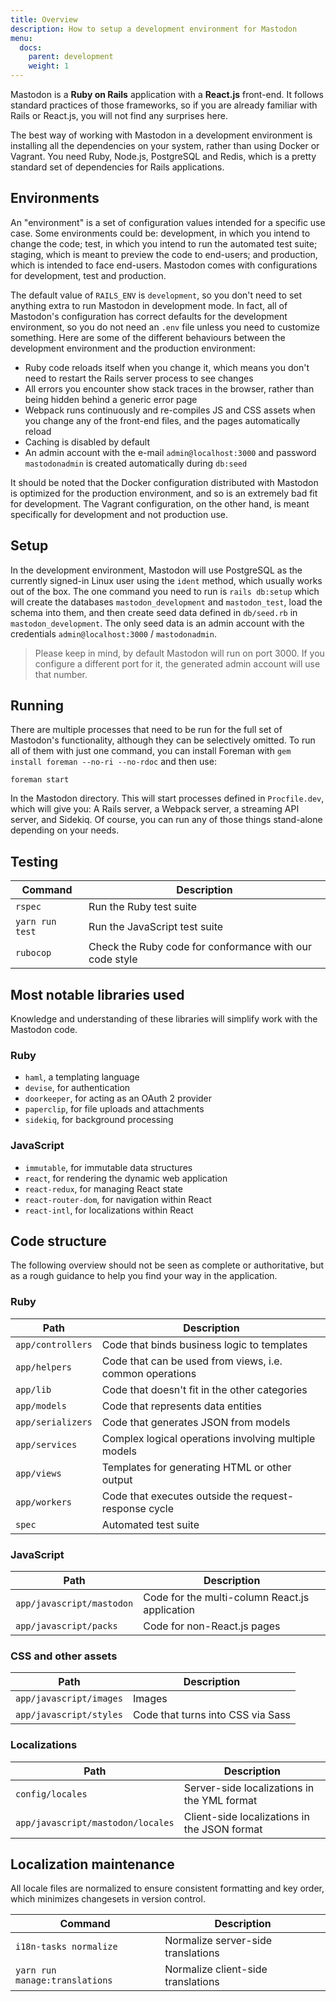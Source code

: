 ```yaml
---
title: Overview
description: How to setup a development environment for Mastodon
menu:
  docs:
    parent: development
    weight: 1
---
```


Mastodon is a **Ruby on Rails** application with a **React.js** front-end. It follows standard practices of those frameworks, so if you are already familiar with Rails or React.js, you will not find any surprises here.

The best way of working with Mastodon in a development environment is installing all the dependencies on your system, rather than using Docker or Vagrant. You need Ruby, Node.js, PostgreSQL and Redis, which is a pretty standard set of dependencies for Rails applications.

## Environments

An "environment" is a set of configuration values intended for a specific use case. Some environments could be: development, in which you intend to change the code; test, in which you intend to run the automated test suite; staging, which is meant to preview the code to end-users; and production, which is intended to face end-users. Mastodon comes with configurations for development, test and production.

The default value of `RAILS_ENV` is `development`, so you don't need to set anything extra to run Mastodon in development mode. In fact, all of Mastodon's configuration has correct defaults for the development environment, so you do not need an `.env` file unless you need to customize something. Here are some of the different behaviours between the development environment and the production environment:

- Ruby code reloads itself when you change it, which means you don't need to restart the Rails server process to see changes
- All errors you encounter show stack traces in the browser, rather than being hidden behind a generic error page
- Webpack runs continuously and re-compiles JS and CSS assets when you change any of the front-end files, and the pages automatically reload
- Caching is disabled by default
- An admin account with the e-mail `admin@localhost:3000` and password `mastodonadmin` is created automatically during `db:seed`

It should be noted that the Docker configuration distributed with Mastodon is optimized for the production environment, and so is an extremely bad fit for development. The Vagrant configuration, on the other hand, is meant specifically for development and not production use.

## Setup

In the development environment, Mastodon will use PostgreSQL as the currently signed-in Linux user using the `ident` method, which usually works out of the box. The one command you need to run is `rails db:setup` which will create the databases `mastodon_development` and `mastodon_test`, load the schema into them, and then create seed data defined in `db/seed.rb` in `mastodon_development`. The only seed data is an admin account with the credentials `admin@localhost:3000` / `mastodonadmin`.

> Please keep in mind, by default Mastodon will run on port 3000. If you configure a different port for it, the generated admin account will use that number.

## Running

There are multiple processes that need to be run for the full set of Mastodon's functionality, although they can be selectively omitted. To run all of them with just one command, you can install Foreman with `gem install foreman --no-ri --no-rdoc` and then use:

    foreman start

In the Mastodon directory. This will start processes defined in `Procfile.dev`, which will give you: A Rails server, a Webpack server, a streaming API server, and Sidekiq. Of course, you can run any of those things stand-alone depending on your needs.

## Testing

|Command|Description|
|-------|-----------|
|`rspec`|Run the Ruby test suite|
|`yarn run test`|Run the JavaScript test suite|
|`rubocop`|Check the Ruby code for conformance with our code style|

## Most notable libraries used

Knowledge and understanding of these libraries will simplify work with the Mastodon code.

### Ruby

- `haml`, a templating language
- `devise`, for authentication
- `doorkeeper`, for acting as an OAuth 2 provider
- `paperclip`, for file uploads and attachments
- `sidekiq`, for background processing

### JavaScript

- `immutable`, for immutable data structures
- `react`, for rendering the dynamic web application
- `react-redux`, for managing React state
- `react-router-dom`, for navigation within React
- `react-intl`, for localizations within React

## Code structure

The following overview should not be seen as complete or authoritative, but as a rough guidance to help you find your way in the application.

### Ruby

|Path|Description|
|----|-----------|
|`app/controllers`|Code that binds business logic to templates|
|`app/helpers`|Code that can be used from views, i.e. common operations|
|`app/lib`|Code that doesn't fit in the other categories|
|`app/models`|Code that represents data entities|
|`app/serializers`|Code that generates JSON from models|
|`app/services`|Complex logical operations involving multiple models|
|`app/views`|Templates for generating HTML or other output|
|`app/workers`|Code that executes outside the request-response cycle|
|`spec`|Automated test suite|

### JavaScript

|Path|Description|
|----|-----------|
|`app/javascript/mastodon`|Code for the multi-column React.js application|
|`app/javascript/packs`|Code for non-React.js pages|

### CSS and other assets

|Path|Description|
|----|-----------|
|`app/javascript/images`|Images|
|`app/javascript/styles`|Code that turns into CSS via Sass|

### Localizations

|Path|Description|
|----|-----------|
|`config/locales`|Server-side localizations in the YML format|
|`app/javascript/mastodon/locales`|Client-side localizations in the JSON format|

## Localization maintenance

All locale files are normalized to ensure consistent formatting and key order, which minimizes changesets in version control.

|Command|Description|
|-------|-----------|
|`i18n-tasks normalize`|Normalize server-side translations|
|`yarn run manage:translations`|Normalize client-side translations|